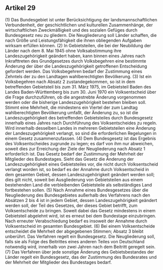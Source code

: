 ## Artikel 29

(1) Das Bundesgebiet ist unter Berücksichtigung der landsmannschaftlichen Verbundenheit, der geschichtlichen und kulturellen Zusammenhänge, der wirtschaftlichen Zweckmäßigkeit und des sozialen Gefüges durch Bundesgesetz neu zu gliedern. Die Neugliederung soll Länder schaffen, die nach Größe und Leistungsfähigkeit die ihnen obliegenden Aufgaben wirksam erfüllen können.
(2) In Gebietsteilen, die bei der Neubildung der Länder nach dem 8. Mai 1945 ohne Volksabstimmung ihre Landeszugehörigkeit geändert haben, kann binnen eines Jahres nach Inkrafttreten des Grundgesetzes durch Volksbegehren eine bestimmte Änderung der über die Landeszugehörigkeit getroffenen Entscheidung gefordert werden. Das Volksbegehren bedarf der Zustimmung eines Zehntels der zu den Landtagen wahlberechtigten Bevölkerung.
(3) Ist ein Volksbegehren nach Absatz 2 zustandegekommen, so ist in dem betreffenden Gebietsteil bis zum 31. März 1975, im Gebietsteil Baden des Landes Baden-Württemberg bis zum 30. Juni 1970 ein Volksentscheid über die Frage durchzuführen, ob die angestrebte Änderung vorgenommen werden oder die bisherige Landeszugehörigkeit bestehen bleiben soll. Stimmt eine Mehrheit, die mindestens ein Viertel der zum Landtag wahlberechtigten Bevölkerung umfaßt, der Änderung zu, so ist die Landeszugehörigkeit des betreffenden Gebietsteiles durch Bundesgesetz innerhalb eines Jahres nach Durchführung des Volksentscheides zu regeln. Wird innerhalb desselben Landes in mehreren Gebietsteilen eine Änderung der Landeszugehörigkeit verlangt, so sind die erforderlichen Regelungen in einem Gesetz zusammenzufassen.
(4) Dem Bundesgesetz ist das Ergebnis des Volksentscheides zugrunde zu legen; es darf von ihm nur abweichen, soweit dies zur Erreichung der Ziele der Neugliederung nach Absatz 1 erforderlich ist. Das Gesetz bedarf der Zustimmung der Mehrheit der Mitglieder des Bundestages. Sieht das Gesetz die Änderung der Landeszugehörigkeit eines Gebietsteiles vor, die nicht durch Volksentscheid verlangt worden ist, so bedarf es der Annahme durch Volksentscheid in dem gesamten Gebiet, dessen Landeszugehörigkeit geändert werden soll; dies gilt nicht, soweit bei Ausgliederung von Gebietsteilen aus einem bestehenden Land die verbleibenden Gebietsteile als selbständiges Land fortbestehen sollen.
(5) Nach Annahme eines Bundesgesetzes über die Neugliederung des Bundesgebietes außerhalb des Verfahrens nach den Absätzen 2 bis 4 ist in jedem Gebiet, dessen Landeszugehörigkeit geändert werden soll, der Teil des Gesetzes, der dieses Gebiet betrifft, zum Volksentscheide zu bringen. Soweit dabei das Gesetz mindestens in einem Gebietsteil abgelehnt wird, ist es erneut bei dem Bundestage einzubringen. Nach erneuter Verabschiedung bedarf es insoweit der Annahme durch Volksentscheid im gesamten Bundesgebiet.
(6) Bei einem Volksentscheide entscheidet die Mehrheit der abgegebenen Stimmen; Absatz 3 bleibt unberührt. Das Verfahren regelt ein Bundesgesetz. Die Neugliederung soll, falls sie als Folge des Beitrittes eines anderen Teiles von Deutschland notwendig wird, innerhalb von zwei Jahren nach dem Beitritt geregelt sein.
(7) Das Verfahren über jede sonstige Änderung des Gebietsbestandes der Länder regelt ein Bundesgesetz, das der Zustimmung des Bundesrates und der Mehrheit der Mitglieder des Bundestages bedarf.

